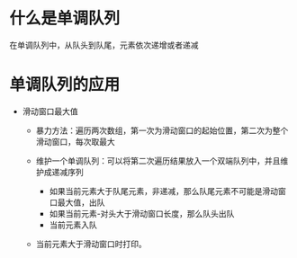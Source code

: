 # 什么是单调队列

在单调队列中，从队头到队尾，元素依次递增或者递减

# 单调队列的应用

- 滑动窗口最大值
    - 暴力方法：遍历两次数组，第一次为滑动窗口的起始位置，第二次为整个滑动窗口，每次取最大

    - 维护一个单调队列：可以将第二次遍历结果放入一个双端队列中，并且维护成递减序列

         - 如果当前元素大于队尾元素，非递减，那么队尾元素不可能是滑动窗口最大值，出队
         - 如果当前元素-对头大于滑动窗口长度，那么队头出队
         - 当前元素入队
    - 当前元素大于滑动窗口时打印。


